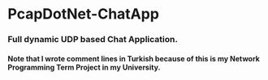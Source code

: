 # PcapDotNet-ChatApp
### Full dynamic UDP based Chat Application.
#### Note that I wrote comment lines in Turkish because of this is my Network Programming Term Project in my University.
